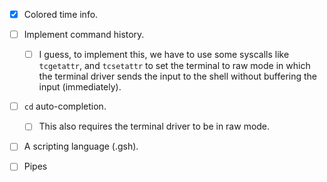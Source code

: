 - [x] Colored time info.

- [ ] Implement command history.
  - [ ] I guess, to implement this, we have to use some syscalls like `tcgetattr`, and `tcsetattr` to set the terminal to raw mode in which the terminal driver sends the input to the shell without buffering the input (immediately).

- [ ] `cd` auto-completion.
  - [ ] This also requires the terminal driver to be in raw mode.

- [ ] A scripting language (.gsh).

- [ ] Pipes